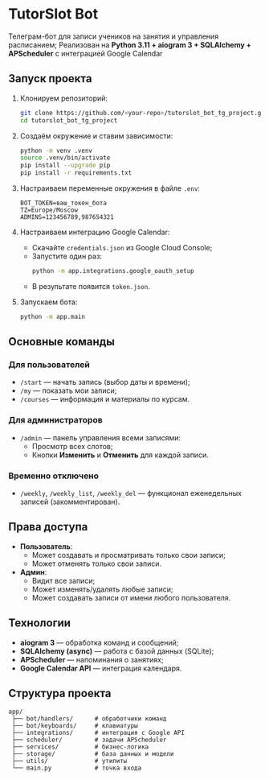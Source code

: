 # TutorSlot Bot

Телеграм-бот для записи учеников на занятия и управления расписанием;
Реализован на **Python 3.11 + aiogram 3 + SQLAlchemy + APScheduler** с интеграцией Google Calendar

## Запуск проекта

1. Клонируем репозиторий:
   ```bash
   git clone https://github.com/<your-repo>/tutorslot_bot_tg_project.git
   cd tutorslot_bot_tg_project
   ```

2. Создаём окружение и ставим зависимости:
   ```bash
   python -m venv .venv
   source .venv/bin/activate
   pip install --upgrade pip
   pip install -r requirements.txt
   ```

3. Настраиваем переменные окружения в файле `.env`:
   ```
   BOT_TOKEN=ваш_токен_бота
   TZ=Europe/Moscow
   ADMINS=123456789,987654321
   ```

4. Настраиваем интеграцию Google Calendar:
   - Скачайте `credentials.json` из Google Cloud Console;
   - Запустите один раз:
     ```bash
     python -m app.integrations.google_oauth_setup
     ```
   - В результате появится `token.json`.

5. Запускаем бота:
   ```bash
   python -m app.main
   ```

## Основные команды

### Для пользователей
- `/start` — начать запись (выбор даты и времени);
- `/my` — показать мои записи;
- `/courses` — информация и материалы по курсам.

### Для администраторов
- `/admin` — панель управления всеми записями:
  - Просмотр всех слотов;
  - Кнопки **Изменить** и **Отменить** для каждой записи.

### Временно отключено
- `/weekly`, `/weekly_list`, `/weekly_del` — функционал еженедельных записей (закомментирован).

## Права доступа
- **Пользователь**:
  - Может создавать и просматривать только свои записи;
  - Может отменять только свои записи.
- **Админ**:
  - Видит все записи;
  - Может изменять/удалять любые записи;
  - Может создавать записи от имени любого пользователя.

## Технологии
- **aiogram 3** — обработка команд и сообщений;
- **SQLAlchemy (async)** — работа с базой данных (SQLite);
- **APScheduler** — напоминания о занятиях;
- **Google Calendar API** — интеграция календаря.

## Структура проекта
```
app/
 ├── bot/handlers/      # обработчики команд
 ├── bot/keyboards/     # клавиатуры
 ├── integrations/      # интеграция с Google API
 ├── scheduler/         # задачи APScheduler
 ├── services/          # бизнес-логика
 ├── storage/           # база данных и модели
 ├── utils/             # утилиты
 └── main.py            # точка входа
```
